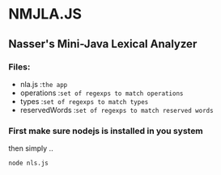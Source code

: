 # NMJLA.JS 
## Nasser's Mini-Java Lexical Analyzer 

### Files:
- nla.js  :`the app`
- operations :`set of regexps to match operations `
- types  :`set of regexps to match types`
- reservedWords   :`set of regexps to match reserved words`

### First make sure nodejs is installed in you system
then simply ..
```
node nls.js
```
